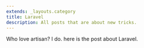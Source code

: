 ```yaml
---
extends: _layouts.category
title: Laravel
description: All posts that are about new tricks.
---
```


Who love artisan? I do. here is the post about Laravel.